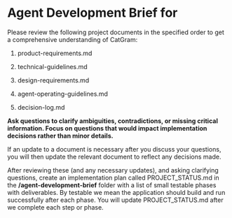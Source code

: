 # Agent Development Brief for <PROJECT>

Please review the following project documents in the specified order to get a comprehensive understanding of CatGram:

1. product-requirements.md

2. technical-guidelines.md

3. design-requirements.md

4. agent-operating-guidelines.md

5. decision-log.md

**Ask questions to clarify ambiguities, contradictions, or missing critical information. Focus on questions that would impact implementation decisions rather than minor details.**

If an update to a document is necessary after you discuss your questions, you will then update the relevant document to reflect any decisions made.

After reviewing these (and any necessary updates), and asking clarifying questions, create an implementation plan called PROJECT_STATUS.md in the **/agent-development-brief** folder with a list of small testable phases with deliverables. By testable we mean the application should build and run successfully after each phase. You will update PROJECT_STATUS.md after we complete each step or phase. 

